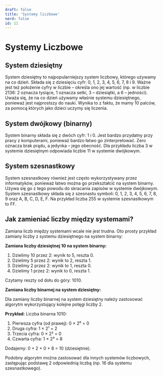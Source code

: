 ```yaml
---
draft: false
title: 'Systemy liczbowe'
nerd: false
id: 11
---
```


# Systemy Liczbowe

## System dziesiętny
System dziesiętny to najpopularniejszy system liczbowy, którego używamy na co dzień. Składa się z dziesięciu cyfr: 0, 1, 2, 3, 4, 5, 6, 7, 8 i 9. Ważne jest też położenie cyfry w liczbie – określa ono jej wartość (np. w liczbie 2136: 2 oznacza tysiące, 1 oznacza setki, 3 – dziesiątki, a 6 – jedności). Uważa się, że na co dzień używamy właśnie systemu dziesiętnego, ponieważ jest najprostszy do nauki. Wynika to z faktu, że mamy 10 palców, za pomocą których jako dzieci uczymy się liczenia.

## System dwójkowy (binarny)
System binarny składa się z dwóch cyfr: 1 i 0. Jest bardzo przydatny przy pracy z komputerami, ponieważ bardzo łatwo go zinterpretować. Zero oznacza brak prądu, a jedynka – jego obecność. Dla przykładu liczba 3 w systemie dziesiętnym odpowiada liczbie 11 w systemie dwójkowym.

## System szesnastkowy
System szesnastkowy również jest często wykorzystywany przez informatyków, ponieważ łatwo można go przekształcić na system binarny. Używa się go z tego powodu do skracania zapisów w systemie dwójkowym. System szesnastkowy składa się z szesnastu symboli: 0, 1, 2, 3, 4, 5, 6, 7, 8, 9 oraz A, B, C, D, E, F. Na przykład liczba 255 w systemie szesnastkowym to FF.

## Jak zamieniać liczby między systemami?
Zamiana liczb między systemami wcale nie jest trudna. Oto prosty przykład zamiany liczby z systemu dziesiętnego na system binarny:

**Zamiana liczby dziesiętnej 10 na system binarny:**
1. Dzielimy 10 przez 2: wynik to 5, reszta 0.
2. Dzielimy 5 przez 2: wynik to 2, reszta 1.
3. Dzielimy 2 przez 2: wynik to 1, reszta 0.
4. Dzielimy 1 przez 2: wynik to 0, reszta 1.

Czytamy reszty od dołu do góry: 1010.

**Zamiana liczby binarnej na system dziesiętny:**

Dla zamiany liczby binarnej na system dziesiętny należy zastosować algorytm wykorzystujący kolejne potęgi liczby 2.

**Przykład:** Liczba binarna 1010:

1. Pierwsza cyfra (od prawej): 0 × 2⁰ = 0
2. Druga cyfra: 1 × 2¹ = 2
3. Trzecia cyfra: 0 × 2² = 0
4. Czwarta cyfra: 1 × 2³ = 8

Dodajemy: 0 + 2 + 0 + 8 = 10 (dziesiętnie).

Podobny algorytm można zastosować dla innych systemów liczbowych, zastępując podstawę 2 odpowiednią liczbą (np. 16 dla systemu szesnastkowego).